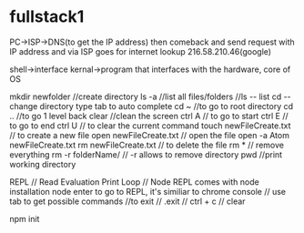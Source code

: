 # fullstack1
PC->ISP->DNS(to get the IP address) then comeback and send request with IP address and via ISP goes for internet lookup
216.58.210.46(google)

shell->interface
kernal->program that interfaces with the hardware, core of OS

mkdir newfolder //create directory
ls -a //list all files/folders //ls -- list
cd -- change directory  type tab to auto complete
cd ~ //to go to root directory
cd .. //to go 1 level back
clear //clean the screen
ctrl A // to go to start
ctrl E // to go to end
ctrl U // to clear the current command
touch newFileCreate.txt // to create a new file
open newFileCreate.txt // open the file
open -a Atom newFileCreate.txt
rm newFileCreate.txt // to delete the file
rm * // remove everything
rm -r folderName/ // -r allows to remove directory
pwd //print working directory

REPL // Read Evaluation Print Loop // Node REPL comes with node installation
node enter to go to REPL, it's similiar to chrome console // use tab to get possible commands
//to exit // .exit // ctrl + c // clear 

npm init